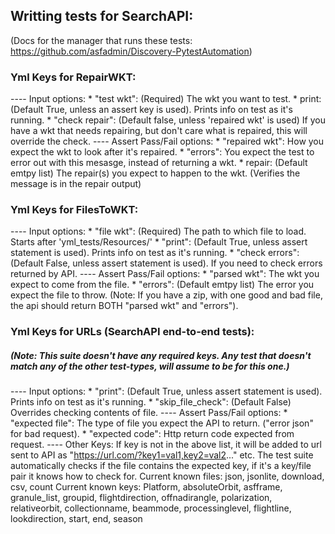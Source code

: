 ## Writting tests for SearchAPI:
(Docs for the manager that runs these tests: https://github.com/asfadmin/Discovery-PytestAutomation)

### Yml Keys for RepairWKT:
  ---- Input options:
	* "test wkt": (Required) The wkt you want to test.
	* print: (Default True, unless an assert key is used). Prints info on test as it's running.
	* "check repair": (Default false, unless 'repaired wkt' is used) If you have a wkt that needs repairing, but don't care what is repaired, this will override the check.
  ---- Assert Pass/Fail options:
	* "repaired wkt": How you expect the wkt to look after  it's repaired.
	* "errors": You expect the test to error out with this mesasge, instead of returning a wkt.
	* repair: (Default emtpy list) The repair(s) you expect to happen to the wkt. (Verifies the message is in the repair output)

### Yml Keys for FilesToWKT:
  ---- Input options:
	* "file wkt": (Required) The path to which file to load. Starts after 'yml_tests/Resources/'
	* "print": (Default True, unless assert statement is used). Prints info on test as it's running.
	* "check errors": (Default False, unless assert statement is used). If you need to check errors returned by API.
  ---- Assert Pass/Fail options:
	* "parsed wkt": The wkt you expect to come from the file.
	* "errors": (Default emtpy list) The error you expect the file to throw.
		(Note: If you have a zip, with one good and bad file, the api should return BOTH "parsed wkt" and "errors").

### Yml Keys for URLs (SearchAPI end-to-end tests):
##### (Note: This suite doesn't have any required keys. Any test that doesn't match any of the other test-types, will assume to be for this one.)
  ---- Input options:
  	* "print": (Default True, unless assert statement is used). Prints info on test as it's running.
  	* "skip_file_check": (Default False) Overrides checking contents of file.
  ---- Assert Pass/Fail options:
  	* "expected file": The type of file you expect the API to return. ("error json" for bad request).
  	* "expected code": Http return code expected from request.
  ---- Other Keys:
  	If key is not in the above list, it will be added to url sent to API as "https://url.com/?key1=val1,key2=val2..." etc.
  	The test suite automatically checks if the file contains the expected key, if it's a key/file pair it knows how to check for.
  	Current known files: json, jsonlite, download, csv, count
  	Current known keys: Platform, absoluteOrbit, asfframe, granule_list, groupid, flightdirection, offnadirangle, polarization, relativeorbit, collectionname, beammode, processinglevel, flightline, lookdirection, start, end, season